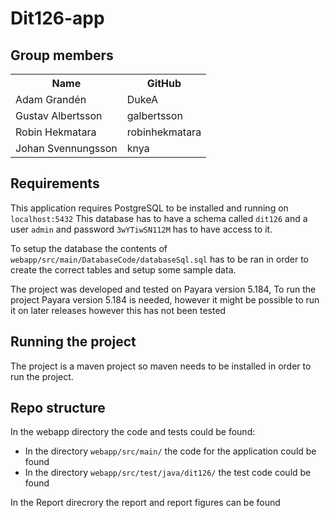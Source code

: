 # Dit126-app

## Group members
<table style="width:100%">
    <tr>
      <th>Name</th>
      <th>GitHub</th> 
    </tr>
    <tr>
      <td> Adam Grandén </td>
      <td> DukeA </td>
    </tr>
    <tr>
      <td> Gustav Albertsson </td>
      <td> galbertsson </td>
    </tr>
    <tr>
      <td> Robin Hekmatara </td>
      <td> robinhekmatara </td>
    </tr>
    <tr>
      <td> Johan Svennungsson  </td>
      <td> knya </td>
    </tr>
</table>

## Requirements
This application requires PostgreSQL to be installed and running on `localhost:5432`
This database has to have a schema called `dit126` and a user `admin` and password `3wYTiwSN112M` has to have access to it. 

To setup the database the contents of `webapp/src/main/DatabaseCode/databaseSql.sql` has to be ran in order to create the correct tables and setup some sample data.

The project was developed and tested on Payara version 5.184,
To run the project Payara version 5.184 is needed, however it might be possible to run it on later releases however this has not been tested

## Running the project
The project is a maven project so maven needs to be installed in order to run the project. 

## Repo structure
In the webapp directory the code and tests could be found:
* In the directory `webapp/src/main/` the code for the application could be found
* In the directory `webapp/src/test/java/dit126/` the test code could be found

In the Report direcrory the report and report figures can be found
